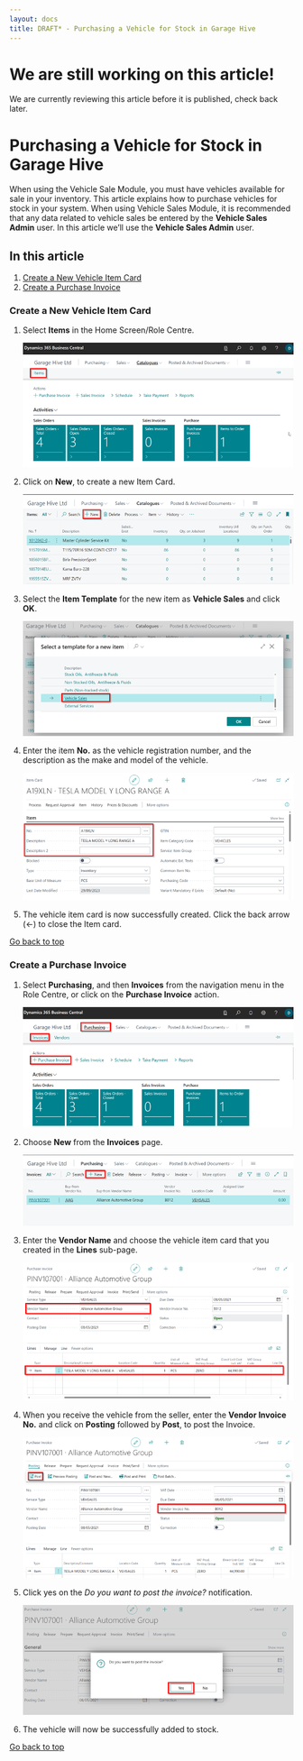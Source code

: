 ```yaml
---
layout: docs
title: DRAFT* - Purchasing a Vehicle for Stock in Garage Hive
---
```


<a name="top"></a>

# We are still working on this article!
We are currently reviewing this article before it is published, check back later.

# Purchasing a Vehicle for Stock in Garage Hive
When using the Vehicle Sale Module, you must have vehicles available for sale in your inventory. This article explains how to purchase vehicles for stock in your system. When using Vehicle Sales Module, it is recommended that any data related to vehicle sales be entered by the **Vehicle Sales Admin** user. In this article we’ll use the **Vehicle Sales Admin** user.

## In this article
1. [Create a New Vehicle Item Card](#create-a-new-vehicle-item-card)
2. [Create a Purchase Invoice](#create-a-purchase-invoice)

### Create a New Vehicle Item Card
1. Select **Items** in the Home Screen/Role Centre.

   ![](media/garagehive-vehicle-item-card-purchase1.png)

2. Click on **New**, to create a new Item Card.

   ![](media/garagehive-vehicle-item-card-purchase2.png)

3. Select the **Item Template** for the new item as **Vehicle Sales** and click **OK**.

   ![](media/garagehive-vehicle-item-card-purchase3.png)

4. Enter the item **No.** as the vehicle registration number, and the description as the make and model of the vehicle.

   ![](media/garagehive-vehicle-item-card-purchase4.png)

5. The vehicle item card is now successfully created. Click the back arrow (&#8592;) to close the Item card.

[Go back to top](#top)

### Create a Purchase Invoice
1. Select **Purchasing**, and then **Invoices** from the navigation menu in the Role Centre, or click on the **Purchase Invoice** action.

   ![](media/garagehive-vehicle-purchase-invoice1.png)

2. Choose **New** from the **Invoices** page.

   ![](media/garagehive-vehicle-purchase-invoice2.png)

3. Enter the **Vendor Name** and choose the vehicle item card that you created in the **Lines** sub-page.

   ![](media/garagehive-vehicle-purchase-invoice3.png)

4. When you receive the vehicle from the seller, enter the **Vendor Invoice No.** and click on **Posting** followed by **Post**, to post the Invoice.

   ![](media/garagehive-vehicle-purchase-invoice4.png)

5. Click yes on the *Do you want to post the invoice?* notification.

   ![](media/garagehive-vehicle-purchase-invoice5.png)

6. The vehicle will now be successfully added to stock.


[Go back to top](#top)